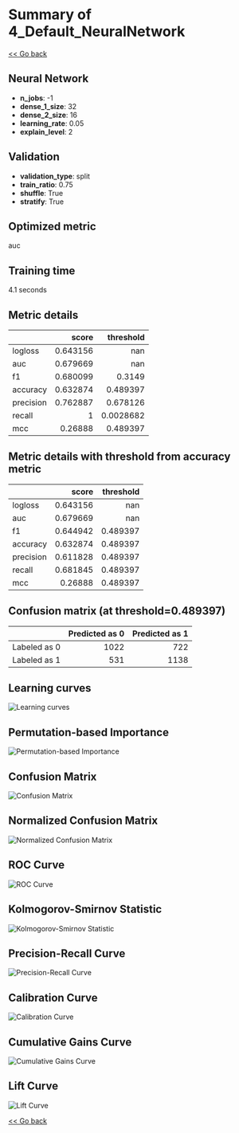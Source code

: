 # Summary of 4_Default_NeuralNetwork

[<< Go back](../README.md)

## Neural Network

- **n_jobs**: -1
- **dense_1_size**: 32
- **dense_2_size**: 16
- **learning_rate**: 0.05
- **explain_level**: 2

## Validation

- **validation_type**: split
- **train_ratio**: 0.75
- **shuffle**: True
- **stratify**: True

## Optimized metric

auc

## Training time

4.1 seconds

## Metric details

|           |    score |   threshold |
|:----------|---------:|------------:|
| logloss   | 0.643156 | nan         |
| auc       | 0.679669 | nan         |
| f1        | 0.680099 |   0.3149    |
| accuracy  | 0.632874 |   0.489397  |
| precision | 0.762887 |   0.678126  |
| recall    | 1        |   0.0028682 |
| mcc       | 0.26888  |   0.489397  |

## Metric details with threshold from accuracy metric

|           |    score |   threshold |
|:----------|---------:|------------:|
| logloss   | 0.643156 |  nan        |
| auc       | 0.679669 |  nan        |
| f1        | 0.644942 |    0.489397 |
| accuracy  | 0.632874 |    0.489397 |
| precision | 0.611828 |    0.489397 |
| recall    | 0.681845 |    0.489397 |
| mcc       | 0.26888  |    0.489397 |

## Confusion matrix (at threshold=0.489397)

|              |   Predicted as 0 |   Predicted as 1 |
|:-------------|-----------------:|-----------------:|
| Labeled as 0 |             1022 |              722 |
| Labeled as 1 |              531 |             1138 |

## Learning curves

![Learning curves](learning_curves.png)

## Permutation-based Importance

![Permutation-based Importance](permutation_importance.png)

## Confusion Matrix

![Confusion Matrix](confusion_matrix.png)

## Normalized Confusion Matrix

![Normalized Confusion Matrix](confusion_matrix_normalized.png)

## ROC Curve

![ROC Curve](roc_curve.png)

## Kolmogorov-Smirnov Statistic

![Kolmogorov-Smirnov Statistic](ks_statistic.png)

## Precision-Recall Curve

![Precision-Recall Curve](precision_recall_curve.png)

## Calibration Curve

![Calibration Curve](calibration_curve_curve.png)

## Cumulative Gains Curve

![Cumulative Gains Curve](cumulative_gains_curve.png)

## Lift Curve

![Lift Curve](lift_curve.png)

[<< Go back](../README.md)

